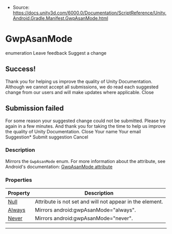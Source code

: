 * Source: https://docs.unity3d.com/6000.0/Documentation/ScriptReference/Unity.Android.Gradle.Manifest.GwpAsanMode.html

# GwpAsanMode
enumeration
Leave feedback
Suggest a change
## Success!
Thank you for helping us improve the quality of Unity Documentation. Although we cannot accept all submissions, we do read each suggested change from our users and will make updates where applicable.
Close
## Submission failed
For some reason your suggested change could not be submitted. Please <a>try again</a> in a few minutes. And thank you for taking the time to help us improve the quality of Unity Documentation.
Close
Your name Your email Suggestion* Submit suggestion
Cancel
### Description
Mirrors the ` GwpAsanMode ` enum.
For more information about the attribute, see Android's documentation: [GwpAsanMode attribute](https://developer.android.com/guide/topics/manifest/application-element#gwpAsanMode)
### Properties
Property | Description  
---|---  
[Null](https://docs.unity3d.com/6000.0/Documentation/ScriptReference/Unity.Android.Gradle.Manifest.GwpAsanMode.Null.html) | Attribute is not set and will not appear in the element.  
[Always](https://docs.unity3d.com/6000.0/Documentation/ScriptReference/Unity.Android.Gradle.Manifest.GwpAsanMode.Always.html) | Mirrors android:gwpAsanMode="always".  
[Never](https://docs.unity3d.com/6000.0/Documentation/ScriptReference/Unity.Android.Gradle.Manifest.GwpAsanMode.Never.html) | Mirrors android:gwpAsanMode="never".  
* * *
